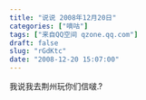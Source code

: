 ```yaml
---
title: "说说 2008年12月20日"
categories: ["嘀咕"]
tags: ["来自QQ空间 qzone.qq.com"]
draft: false
slug: "rGdKtc"
date: "2008-12-20 15:07:00"
---
```


我说我去荆州玩你们信啵.?
